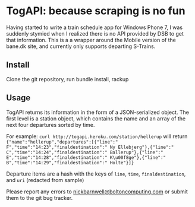 TogAPI: because scraping is no fun
========================================================
Having started to write a train schedule app for Windows Phone 7, I was suddenly stymied when I realized there is no API provided by DSB to get that information. This is a a wrapper around the Mobile version of the bane.dk site, and currently only supports departing S-Trains.

Install
--------
Clone the git repository, run bundle install, rackup

Usage
------
TogAPI returns its information in the form of a JSON-serialized object. The first level is a station object, which contains the name and an array of the next four departures sorted by time. 

For example:
`curl http://togapi.heroku.com/station/hellerup`
will return
`{"name":"hellerup","departures":[{"line":" F","time":"14:23","finaldestination":" Ny Ellebjerg"},{"line":" C","time":"14:24","finaldestination":" Ballerup"},{"line":" E","time":"14:28","finaldestination":" K\u00f8ge"},{"line":" B","time":"14:29","finaldestination":" Holte"}]}`

Departure items are a hash with the keys of `line`, `time`, `finaldestination`, and `uri` (redacted from sample)

Please report any errors to nickbarnwell@boltoncomputing.com or submit them to the git bug tracker. 
